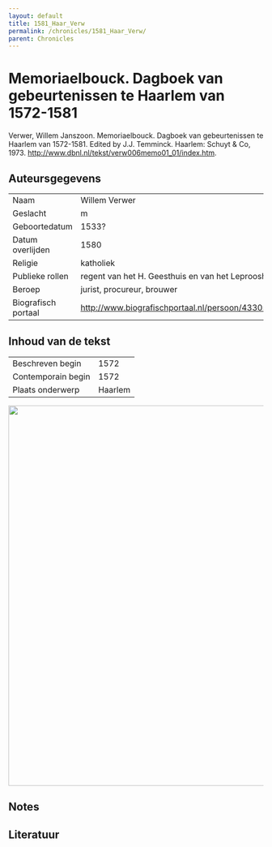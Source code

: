 ```yaml
---
layout: default
title: 1581_Haar_Verw
permalink: /chronicles/1581_Haar_Verw/
parent: Chronicles
--- 
```



# Memoriaelbouck. Dagboek van gebeurtenissen te Haarlem van 1572-1581 

Verwer, Willem Janszoon. Memoriaelbouck. Dagboek van gebeurtenissen te Haarlem van 1572-1581. Edited by J.J. Temminck. Haarlem: Schuyt & Co, 1973. http://www.dbnl.nl/tekst/verw006memo01_01/index.htm. 

## Auteursgegevens 

| | | 
| --------------- | --------------- | 
| Naam | Willem Verwer | 
| Geslacht | m | 
 | Geboortedatum | 1533? | 
| Datum overlijden | 1580 | 
| Religie | katholiek | 
| Publieke rollen | regent van het H. Geesthuis en van het Leprooshuis | 
| Beroep | jurist, procureur, brouwer | 
| Biografisch portaal | http://www.biografischportaal.nl/persoon/43305042 | 

## Inhoud van de tekst 

| | | 
| --------------- | --------------- | 
| Beschreven begin | 1572 | 
| Contemporain begin | 1572 | 
| Plaats onderwerp | Haarlem | 

[<img src="..\..\barplots_chronicles\1581_Haar_Verw.jpg" width="750"/>](..\..\barplots_chronicles\1581_Haar_Verw.jpg) 

## Notes 

## Literatuur 

